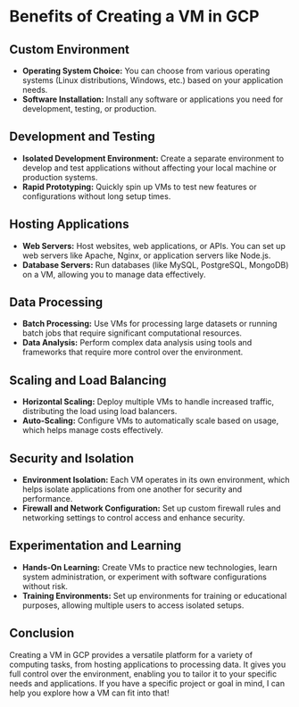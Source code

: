 # Benefits of Creating a VM in GCP

## Custom Environment
- **Operating System Choice:** You can choose from various operating systems (Linux distributions, Windows, etc.) based on your application needs.
- **Software Installation:** Install any software or applications you need for development, testing, or production.

## Development and Testing
- **Isolated Development Environment:** Create a separate environment to develop and test applications without affecting your local machine or production systems.
- **Rapid Prototyping:** Quickly spin up VMs to test new features or configurations without long setup times.

## Hosting Applications
- **Web Servers:** Host websites, web applications, or APIs. You can set up web servers like Apache, Nginx, or application servers like Node.js.
- **Database Servers:** Run databases (like MySQL, PostgreSQL, MongoDB) on a VM, allowing you to manage data effectively.

## Data Processing
- **Batch Processing:** Use VMs for processing large datasets or running batch jobs that require significant computational resources.
- **Data Analysis:** Perform complex data analysis using tools and frameworks that require more control over the environment.

## Scaling and Load Balancing
- **Horizontal Scaling:** Deploy multiple VMs to handle increased traffic, distributing the load using load balancers.
- **Auto-Scaling:** Configure VMs to automatically scale based on usage, which helps manage costs effectively.

## Security and Isolation
- **Environment Isolation:** Each VM operates in its own environment, which helps isolate applications from one another for security and performance.
- **Firewall and Network Configuration:** Set up custom firewall rules and networking settings to control access and enhance security.

## Experimentation and Learning
- **Hands-On Learning:** Create VMs to practice new technologies, learn system administration, or experiment with software configurations without risk.
- **Training Environments:** Set up environments for training or educational purposes, allowing multiple users to access isolated setups.

## Conclusion
Creating a VM in GCP provides a versatile platform for a variety of computing tasks, from hosting applications to processing data. It gives you full control over the environment, enabling you to tailor it to your specific needs and applications. If you have a specific project or goal in mind, I can help you explore how a VM can fit into that!
